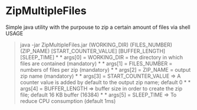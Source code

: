 # ZipMultipleFiles
Simple java utility with the purpouse to zip a certain amount of files via shell
USAGE
> java -jar ZipMultipleFiles.jar (WORKING_DIR) (FILES_NUMBER) (ZIP_NAME) [START_COUNTER_VALUE] [BUFFER_LENGTH] [SLEEP_TIME]
	 * * args[0] = WORKING_DIR = the directory in which files are contained (mandatory)
	 * * args[1] = FILES_NUMBER = numbers of files per zip (mandatory)
	 * * args[2] = ZIP_NAME = output zip name (mandatory)
	 * * args[3] = START_COUNTER_VALUE => A counter value is added by default to the output zip name; default 0
	 * * args[4] = BUFFER_LENGTH => buffer size in order to create the zip file; default 16 KB buffer (16384)
	 * * args[5] = SLEEP_TIME => To reduce CPU consumption (default 1ms)
